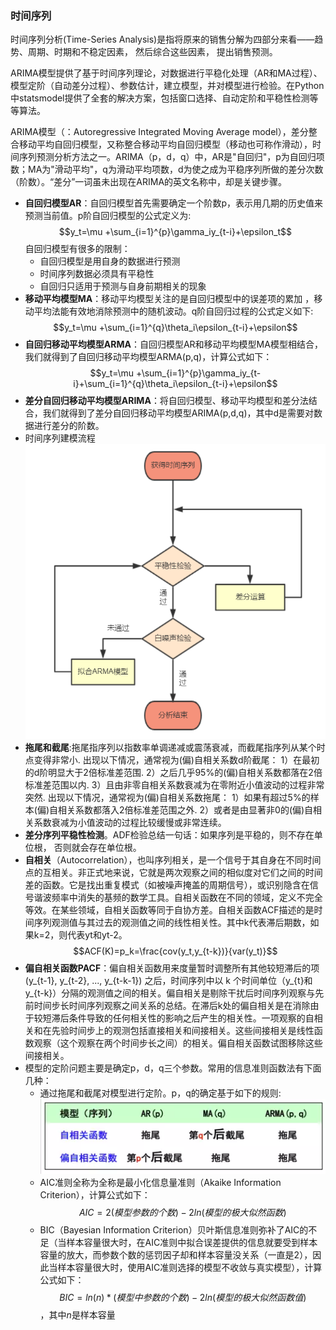 ### 时间序列

时间序列分析(Time-Series Analysis)是指将原来的销售分解为四部分来看——趋势、周期、时期和不稳定因素， 然后综合这些因素， 提出销售预测。

ARIMA模型提供了基于时间序列理论，对数据进行平稳化处理（AR和MA过程）、模型定阶（自动差分过程）、参数估计，建立模型，并对模型进行检验。在Python中statsmodel提供了全套的解决方案，包括窗口选择、自动定阶和平稳性检测等等算法。

ARIMA模型（：Autoregressive Integrated Moving Average model），差分整合移动平均自回归模型，又称整合移动平均自回归模型（移动也可称作滑动），时间序列预测分析方法之一。ARIMA（p，d，q）中，AR是"自回归"，p为自回归项数；MA为"滑动平均"，q为滑动平均项数，d为使之成为平稳序列所做的差分次数（阶数）。“差分”一词虽未出现在ARIMA的英文名称中，却是关键步骤。
- **自回归模型AR**：自回归模型首先需要确定一个阶数p，表示用几期的历史值来预测当前值。p阶自回归模型的公式定义为:
  $$y_t=\mu +\sum_{i=1}^{p}\gamma_iy_{t-i}+\epsilon_t$$
  自回归模型有很多的限制：
  - 自回归模型是用自身的数据进行预测
  - 时间序列数据必须具有平稳性
  - 自回归只适用于预测与自身前期相关的现象
- **移动平均模型MA**：移动平均模型关注的是自回归模型中的误差项的累加 ，移动平均法能有效地消除预测中的随机波动。q阶自回归过程的公式定义如下:
  $$y_t=\mu +\sum_{i=1}^{q}\theta_i\epsilon_{t-i}+\epsilon$$
- **自回归移动平均模型ARMA**：自回归模型AR和移动平均模型MA模型相结合，我们就得到了自回归移动平均模型ARMA(p,q)，计算公式如下：
  $$y_t=\mu +\sum_{i=1}^{p}\gamma_iy_{t-i}+\sum_{i=1}^{q}\theta_i\epsilon_{t-i}+\epsilon$$
- **差分自回归移动平均模型ARIMA**：将自回归模型、移动平均模型和差分法结合，我们就得到了差分自回归移动平均模型ARIMA(p,d,q)，其中d是需要对数据进行差分的阶数。
- 时间序列建模流程![时间序列建模流程](/assets/timeseries.png)
- **拖尾和截尾**:拖尾指序列以指数率单调递减或震荡衰减，而截尾指序列从某个时点变得非常小.
出现以下情况，通常视为(偏)自相关系数d阶截尾：
1）在最初的d阶明显大于2倍标准差范围.
2）之后几乎95%的(偏)自相关系数都落在2倍标准差范围以内.
3）且由非零自相关系数衰减为在零附近小值波动的过程非常突然.
出现以下情况，通常视为(偏)自相关系数拖尾：
1）如果有超过5%的样本(偏)自相关系数都落入2倍标准差范围之外.
2）或者是由显著非0的(偏)自相关系数衰减为小值波动的过程比较缓慢或非常连续。
- **差分序列平稳性检测**。ADF检验总结一句话：如果序列是平稳的，则不存在单位根， 否则就会存在单位根。
- **自相关**（Autocorrelation），也叫序列相关，是一个信号于其自身在不同时间点的互相关。非正式地来说，它就是两次观察之间的相似度对它们之间的时间差的函数。它是找出重复模式（如被噪声掩盖的周期信号），或识别隐含在信号谐波频率中消失的基频的数学工具。自相关函数在不同的领域，定义不完全等效。在某些领域，自相关函数等同于自协方差。自相关函数ACF描述的是时间序列观测值与其过去的观测值之间的线性相关性。其中k代表滞后期数，如果k=2，则代表yt和yt-2。
$$ACF(K)=p_k=\frac{cov(y_t,y_{t-k})}{var(y_t)}$$
- **偏自相关函数PACF**：偏自相关函数用来度量暂时调整所有其他较短滞后的项 (y_{t-1}, y_{t-2}, ..., y_{t-k-1}) 之后，时间序列中以 k 个时间单位（y_{t}和y_{t-k}）分隔的观测值之间的相关。偏自相关是剔除干扰后时间序列观察与先前时间步长时间序列观察之间关系的总结。在滞后k处的偏自相关是在消除由于较短滞后条件导致的任何相关性的影响之后产生的相关性。一项观察的自相关和在先验时间步上的观测包括直接相关和间接相关。这些间接相关是线性函数观察（这个观察在两个时间步长之间）的相关。偏自相关函数试图移除这些间接相关。
- 模型的定阶问题主要是确定p，d，q三个参数。常用的信息准则函数法有下面几种：
  - 通过拖尾和截尾对模型进行定阶。p，q的确定基于如下的规则:      ![](/assets/ARIMA.jpg)
  - AIC准则全称为全称是最小化信息量准则（Akaike Information Criterion），计算公式如下：
$$AIC = 2(模型参数的个数)-2ln(模型的极大似然函数) $$
  - BIC（Bayesian Information Criterion）贝叶斯信息准则弥补了AIC的不足（当样本容量很大时，在AIC准则中拟合误差提供的信息就要受到样本容量的放大，而参数个数的惩罚因子却和样本容量没关系（一直是2），因此当样本容量很大时，使用AIC准则选择的模型不收敛与真实模型），计算公式如下：
$$ BIC = ln(n) * (模型中参数的个数) - 2ln(模型的极大似然函数值)$$，其中$n$是样本容量 
